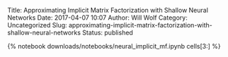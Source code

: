 Title: Approximating Implicit Matrix Factorization with Shallow Neural Networks
Date: 2017-04-07 10:07
Author: Will Wolf
Category: Uncategorized
Slug: approximating-implicit-matrix-factorization-with-shallow-neural-networks
Status: published

{% notebook downloads/notebooks/neural_implicit_mf.ipynb cells[3:] %}
